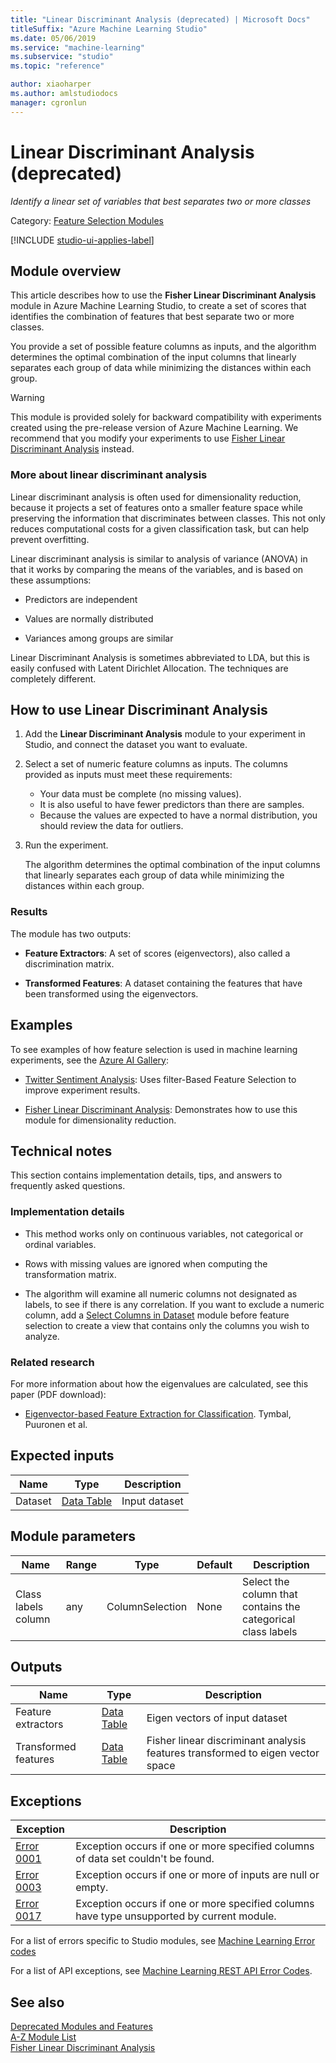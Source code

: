 ```yaml
---
title: "Linear Discriminant Analysis (deprecated) | Microsoft Docs"
titleSuffix: "Azure Machine Learning Studio"
ms.date: 05/06/2019
ms.service: "machine-learning"
ms.subservice: "studio"
ms.topic: "reference"

author: xiaoharper
ms.author: amlstudiodocs
manager: cgronlun
---
```

# Linear Discriminant Analysis (deprecated)

*Identify a linear set of variables that best separates two or more classes*

Category: [Feature Selection Modules](feature-selection-modules.md)

[!INCLUDE [studio-ui-applies-label](../includes/studio-ui-applies-label.md)]

## Module overview

This article describes how to use the **Fisher Linear Discriminant Analysis** module in Azure Machine Learning Studio, to create a set of scores that identifies the combination of features that best separate two or more classes.  

You provide a set of possible feature columns as inputs, and the algorithm determines the optimal combination of the input columns that linearly separates each group of data while minimizing the distances within each group.  

> [!WARNING]
> This module is provided solely for backward compatibility with experiments created using the pre-release version of Azure Machine Learning. We recommend that you modify your experiments to use [Fisher Linear Discriminant Analysis](fisher-linear-discriminant-analysis.md) instead.

### More about linear discriminant analysis

Linear discriminant analysis is often used for dimensionality reduction, because it projects a set of features onto a smaller feature space while preserving the information that discriminates between classes. This not only reduces computational costs for a given classification task, but can help prevent overfitting.

Linear discriminant analysis is similar to analysis of variance (ANOVA) in that it works by comparing the means of the variables, and is based on these assumptions:

+ Predictors are independent

+ Values are normally distributed

+ Variances among groups are similar

Linear Discriminant Analysis is sometimes abbreviated to LDA, but this is easily confused with Latent Dirichlet Allocation. The techniques are completely different.

## How to use Linear Discriminant Analysis

1. Add the **Linear Discriminant Analysis** module to your experiment in Studio, and connect the dataset you want to evaluate.

2. Select a set of numeric feature columns as inputs. The columns provided as inputs must meet these requirements:

    + Your data must be complete (no missing values).
    + It is also useful to have fewer predictors than there are samples.
    + Because the values are expected to have a normal distribution, you should review the data for outliers.

3. Run the experiment.

    The algorithm determines the optimal combination of the input columns that linearly separates each group of data while minimizing the distances within each group.

### Results

The module has two outputs:

+ **Feature Extractors**: A set of scores (eigenvectors), also called a discrimination matrix.

+ **Transformed Features**: A dataset containing the features that have been transformed using the eigenvectors.

## Examples

To see examples of how feature selection is used in machine learning experiments, see the [Azure AI Gallery](https://gallery.cortanaintelligence.com/):

+ [Twitter Sentiment Analysis](http://go.microsoft.com/fwlink/?LinkId=525274): Uses filter-Based Feature Selection to improve experiment results.

+ [Fisher Linear Discriminant Analysis](https://gallery.cortanaintelligence.com/Details/35da9465c13f4050babff2f297284dc1): Demonstrates how to use this module for dimensionality reduction.

## Technical notes

This section contains implementation details, tips, and answers to frequently asked questions.

### Implementation details

+ This method works only on continuous variables, not categorical or ordinal variables.

+ Rows with missing values are ignored when computing the transformation matrix.

+ The algorithm will examine all numeric columns not designated as labels, to see if there is any correlation. If you want to exclude a numeric column, add a [Select Columns in Dataset](select-columns-in-dataset.md) module before feature selection to create a view that contains only the columns you wish to analyze.

### Related research

For more information about how the eigenvalues are calculated, see this paper (PDF download):

+ [Eigenvector-based Feature Extraction for Classification](http://www.aaai.org/Papers/FLAIRS/2002/FLAIRS02-070.pdf). Tymbal, Puuronen et al.

## Expected inputs

|Name|Type|Description|  
|----------|----------|-----------------|  
|Dataset|[Data Table](data-table.md)|Input dataset|  

## Module parameters

|Name|Range|Type|Default|Description|  
|----------|-----------|----------|-------------|-----------------|  
|Class labels column|any|ColumnSelection|None|Select the column that contains the categorical class labels|  
  
## Outputs

|Name|Type|Description|  
|----------|----------|-----------------|  
|Feature extractors|[Data Table](data-table.md)|Eigen vectors of input dataset|  
|Transformed features|[Data Table](data-table.md)|Fisher linear discriminant analysis features transformed to eigen vector space|

## Exceptions

|Exception|Description|  
|---------------|-----------------|  
|[Error 0001](errors/error-0001.md)|Exception occurs if one or more specified columns of data set couldn't be found.|  
|[Error 0003](errors/error-0003.md)|Exception occurs if one or more of inputs are null or empty.|  
|[Error 0017](errors/error-0017.md)|Exception occurs if one or more specified columns have type unsupported by current module.|

For a list of errors specific to Studio modules, see [Machine Learning Error codes](/errors/machine-learning-module-error-codes.md)

For a list of API exceptions, see [Machine Learning REST API Error Codes](https://docs.microsoft.com/azure/machine-learning/studio/web-service-error-codes). 

## See also

 [Deprecated Modules and Features](deprecated-modules-and-features.md)   
 [A-Z Module List](a-z-module-list.md)   
 [Fisher Linear Discriminant Analysis](fisher-linear-discriminant-analysis.md)
